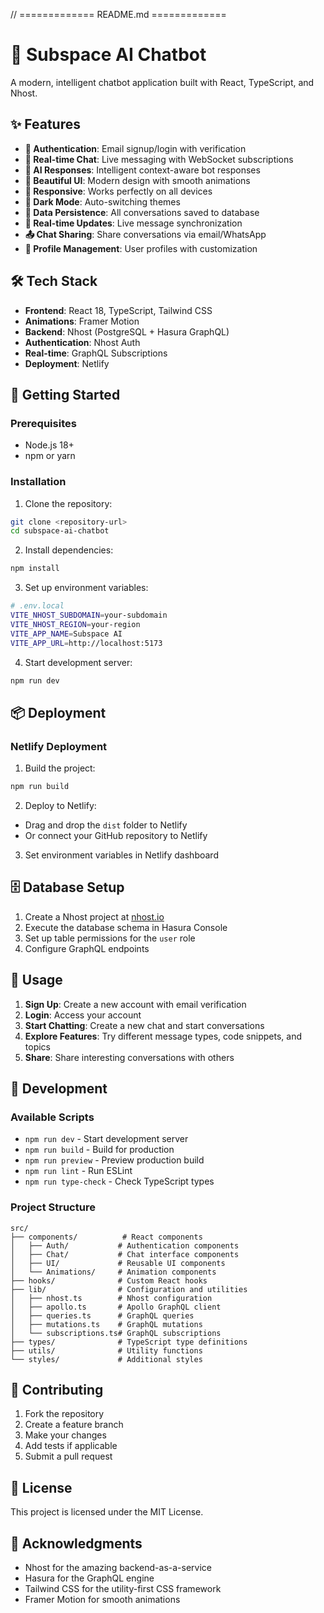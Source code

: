 // ============= README.md =============
# 🚀 Subspace AI Chatbot

A modern, intelligent chatbot application built with React, TypeScript, and Nhost.

## ✨ Features

- **🔐 Authentication**: Email signup/login with verification
- **💬 Real-time Chat**: Live messaging with WebSocket subscriptions  
- **🤖 AI Responses**: Intelligent context-aware bot responses
- **🎨 Beautiful UI**: Modern design with smooth animations
- **📱 Responsive**: Works perfectly on all devices
- **🌙 Dark Mode**: Auto-switching themes
- **💾 Data Persistence**: All conversations saved to database
- **🔄 Real-time Updates**: Live message synchronization
- **📤 Chat Sharing**: Share conversations via email/WhatsApp
- **👤 Profile Management**: User profiles with customization

## 🛠️ Tech Stack

- **Frontend**: React 18, TypeScript, Tailwind CSS
- **Animations**: Framer Motion
- **Backend**: Nhost (PostgreSQL + Hasura GraphQL)
- **Authentication**: Nhost Auth
- **Real-time**: GraphQL Subscriptions
- **Deployment**: Netlify

## 🚀 Getting Started

### Prerequisites

- Node.js 18+
- npm or yarn

### Installation

1. Clone the repository:
```bash
git clone <repository-url>
cd subspace-ai-chatbot
```

2. Install dependencies:
```bash
npm install
```

3. Set up environment variables:
```bash
# .env.local
VITE_NHOST_SUBDOMAIN=your-subdomain
VITE_NHOST_REGION=your-region
VITE_APP_NAME=Subspace AI
VITE_APP_URL=http://localhost:5173
```

4. Start development server:
```bash
npm run dev
```

## 📦 Deployment

### Netlify Deployment

1. Build the project:
```bash
npm run build
```

2. Deploy to Netlify:
- Drag and drop the `dist` folder to Netlify
- Or connect your GitHub repository to Netlify

3. Set environment variables in Netlify dashboard

## 🗄️ Database Setup

1. Create a Nhost project at [nhost.io](https://nhost.io)
2. Execute the database schema in Hasura Console
3. Set up table permissions for the `user` role
4. Configure GraphQL endpoints

## 🎯 Usage

1. **Sign Up**: Create a new account with email verification
2. **Login**: Access your account
3. **Start Chatting**: Create a new chat and start conversations
4. **Explore Features**: Try different message types, code snippets, and topics
5. **Share**: Share interesting conversations with others

## 🔧 Development

### Available Scripts

- `npm run dev` - Start development server
- `npm run build` - Build for production
- `npm run preview` - Preview production build
- `npm run lint` - Run ESLint
- `npm run type-check` - Check TypeScript types

### Project Structure

```
src/
├── components/          # React components
│   ├── Auth/           # Authentication components
│   ├── Chat/           # Chat interface components
│   ├── UI/             # Reusable UI components
│   └── Animations/     # Animation components
├── hooks/              # Custom React hooks
├── lib/                # Configuration and utilities
│   ├── nhost.ts        # Nhost configuration
│   ├── apollo.ts       # Apollo GraphQL client
│   ├── queries.ts      # GraphQL queries
│   ├── mutations.ts    # GraphQL mutations
│   └── subscriptions.ts# GraphQL subscriptions
├── types/              # TypeScript type definitions
├── utils/              # Utility functions
└── styles/             # Additional styles
```

## 🤝 Contributing

1. Fork the repository
2. Create a feature branch
3. Make your changes
4. Add tests if applicable
5. Submit a pull request

## 📝 License

This project is licensed under the MIT License.

## 🙏 Acknowledgments

- Nhost for the amazing backend-as-a-service
- Hasura for the GraphQL engine
- Tailwind CSS for the utility-first CSS framework
- Framer Motion for smooth animations
